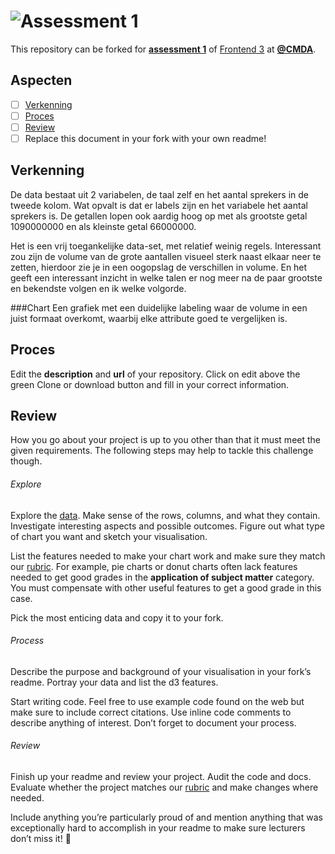 # ![Assessment 1][banner]

This repository can be forked for [**assessment 1**][a1] of [Frontend 3][fe3]
at [**@CMDA**][cmda].

## Aspecten

*   [ ] [Verkenning](#verkenning)
*   [ ] [Proces](#proces)
*   [ ] [Review](#review)
*   [ ] Replace this document in your fork with your own readme!

## Verkenning

De data bestaat uit 2 variabelen, de taal zelf en het aantal sprekers in de tweede kolom. Wat opvalt is dat er labels zijn en het variabele het aantal sprekers is. De getallen lopen ook aardig hoog op met als grootste getal 1090000000 en als kleinste getal 66000000. 

Het is een vrij toegankelijke data-set, met relatief weinig regels. Interessant zou zijn de volume van de grote aantallen visueel sterk naast elkaar neer te zetten, hierdoor zie je in een oogopslag de verschillen in volume. En het geeft een interessant inzicht in welke talen er nog meer na de paar grootste en bekendste volgen en ik welke volgorde.

###Chart 
Een grafiek met een duidelijke labeling waar de volume in een juist formaat overkomt, waarbij elke attribute goed te vergelijken is. 

## Proces

Edit the **description** and **url** of your repository.  Click on edit above
the green Clone or download button and fill in your correct information.

## Review

How you go about your project is up to you other than that it must meet the
given requirements.  The following steps may help to tackle this challenge
though.

###### Explore

Explore the [data][].  Make sense of the rows, columns, and what they contain.
Investigate interesting aspects and possible outcomes.  Figure out what type of
chart you want and sketch your visualisation.

List the features needed to make your chart work and make sure they match our
[rubric][].  For example, pie charts or donut charts often lack features needed
to get good grades in the **application of subject matter** category.  You must
compensate with other useful features to get a good grade in this case.

Pick the most enticing data and copy it to your fork.

###### Process

Describe the purpose and background of your visualisation in your fork’s readme.
Portray your data and list the d3 features.

Start writing code.  Feel free to use example code found on the web but make
sure to include correct citations.  Use inline code comments to describe
anything of interest.  Don’t forget to document your process.

###### Review

Finish up your readme and review your project.  Audit the code and docs.
Evaluate whether the project matches our [rubric][] and make changes where
needed.

Include anything you’re particularly proud of and mention anything that was
exceptionally hard to accomplish in your readme to make sure lecturers don’t
miss it!  🌟

[banner]: https://cdn.rawgit.com/cmda-fe3/logo/3b150735/banner-assessment-1.svg

[a1]: https://github.com/cmda-fe3/course-17-18/tree/master/assessment-1#description

[data]: https://github.com/cmda-fe3/course-17-18/tree/master/assessment-1#data

[rubric]: https://github.com/cmda-fe3/course-17-18/tree/master/assessment-1#rubric

[fe3]: https://github.com/cmda-fe3

[cmda]: https://github.com/cmda

[pages]: https://pages.github.com
